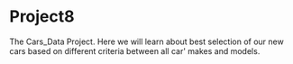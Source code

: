 # Project8
The Cars_Data Project. Here we will learn about best selection of our new cars based on different criteria between all car' makes and models.
